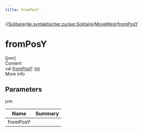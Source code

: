 ```yaml
---
title: fromPosY -
---
```

//[Solitaire](../../index.md)/[de.syntaktischer.zucker.Solitaire](../index.md)/[MoveWest](index.md)/[fromPosY](from-pos-y.md)



# fromPosY  
[jvm]  
Content  
val [fromPosY](from-pos-y.md): [Int](https://kotlinlang.org/api/latest/jvm/stdlib/kotlin/-int/index.html)  
More info  


## Parameters  
  
jvm  
  
|  Name|  Summary| 
|---|---|
| <a name="de.syntaktischer.zucker.Solitaire/MoveWest/fromPosY/#/PointingToDeclaration/"></a>fromPosY| <a name="de.syntaktischer.zucker.Solitaire/MoveWest/fromPosY/#/PointingToDeclaration/"></a>
  
  



